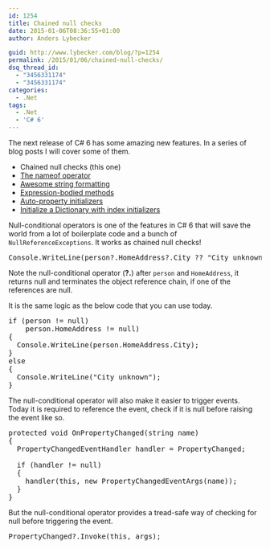 ```yaml
---
id: 1254
title: Chained null checks
date: 2015-01-06T08:36:55+01:00
author: Anders Lybecker

guid: http://www.lybecker.com/blog/?p=1254
permalink: /2015/01/06/chained-null-checks/
dsq_thread_id:
  - "3456331174"
  - "3456331174"
categories:
  - .Net
tags:
  - .Net
  - 'C# 6'
---
```

The next release of C# 6 has some amazing new features. In a series of blog posts I will cover some of them.

  * Chained null checks (this one)
  * [The nameof operator](/blog/2015/01/08/the-nameof-operator/ "The nameof operator blog post by Anders Lybecker")
  * [Awesome string formatting](/blog/2015/01/09/awesome-string-formatting/ "Awesome string formatting blog post by Anders Lybecker")
  * [Expression-bodied methods](/blog/2015/01/13/expression-bodied-methods/ "Expression-bodied methods blog post by Anders Lybecker")
  * [Auto-property initializers](/blog/2015/01/15/auto-property-initializers/ "Auto-property initializers blog post by Anders Lybecker")
  * [Initialize a Dictionary with index initializers](/blog/2015/01/19/initialize-a-dictionary-with-index-initializers/ "Initialize a Dictionary with index initializers blog post by Anders Lybecker")

Null-conditional operators is one of the features in C# 6 that will save the world from a lot of boilerplate code and a bunch of `NullReferenceExceptions`. It works as chained null checks!

<pre class="brush: csharp; title: ; notranslate" title="">Console.WriteLine(person?.HomeAddress?.City ?? "City unknown");
</pre>

Note the null-conditional operator (**?.**) after `person` and `HomeAddress`, it returns null and terminates the object reference chain, if one of the references are null.

It is the same logic as the below code that you can use today.

<pre class="brush: csharp; title: ; notranslate" title="">if (person != null)
    person.HomeAddress != null)
{
  Console.WriteLine(person.HomeAddress.City);
}
else
{
  Console.WriteLine("City unknown");
}
</pre>

The null-conditional operator will also make it easier to trigger events. Today it is required to reference the event, check if it is null before raising the event like so.

<pre class="brush: csharp; title: ; notranslate" title="">protected void OnPropertyChanged(string name)
{
  PropertyChangedEventHandler handler = PropertyChanged;

  if (handler != null)
  {
    handler(this, new PropertyChangedEventArgs(name));
  }
}
</pre>

But the null-conditional operator provides a tread-safe way of checking for null before triggering the event.

<pre class="brush: csharp; title: ; notranslate" title="">PropertyChanged?.Invoke(this, args);
</pre>